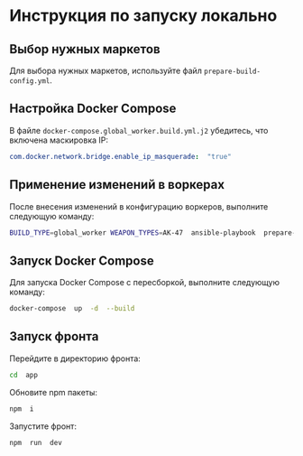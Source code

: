 # Инструкция по запуску локально

## Выбор нужных маркетов

Для выбора нужных маркетов, используйте файл `prepare-build-config.yml`.

## Настройка Docker Compose

В файле `docker-compose.global_worker.build.yml.j2` убедитесь, что включена маскировка IP:

``` yaml
com.docker.network.bridge.enable_ip_masquerade:  "true"
```

## Применение изменений в воркерах

После внесения изменений в конфигурацию воркеров, выполните следующую команду:

``` bash
BUILD_TYPE=global_worker WEAPON_TYPES=AK-47  ansible-playbook  prepare-build-config.yml
```

## Запуск Docker Compose

Для запуска Docker Compose с пересборкой, выполните следующую команду:

``` bash
docker-compose  up  -d  --build
```

## Запуск фронта

Перейдите в директорию фронта:

``` bash
cd  app
```

Обновите npm пакеты:

``` bash
npm  i
```

Запустите фронт:

``` bash
npm  run  dev
```
